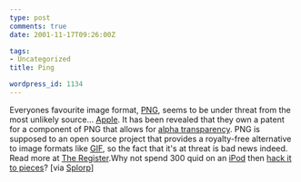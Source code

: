 ```yaml
---
type: post
comments: true
date: 2001-11-17T09:26:00Z

tags:
- Uncategorized
title: Ping

wordpress_id: 1134
---
```


Everyones favourite image format, [PNG](http://www.libpng.org/pub/png/#history), seems to be under threat from the most unlikely source… [Apple](http://www.apple.com/). It has been revealed that they own a patent for a component of PNG that allows for [alpha transparency](http://www.libpng.org/pub/png/pngintro.html#alpha). PNG is supposed to an open source project that provides a royalty-free alternative to image formats like [GIF](http://burnallgifs.org/), so the fact that it's at threat is bad news indeed. Read more at [The Register](http://www.theregister.co.uk/content/39/22898.html).Why not spend 300 quid on an [iPod](http://www.apple.com/ipod/) then [hack it to pieces](http://www.ipodhacks.com/)? [via [Splorp](http://www.splorp.com)]
